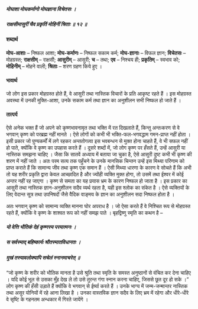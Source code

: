 ##### मोघाशा मोघकर्माणो मोघज्ञाना विचेतसः ।
##### राक्षसीमासुरीं चैव प्रकृतिं मोहिनीं श्रिताः ॥ १२ ॥

#### शब्दार्थ

**मोघ-आशाः** – निष्फल आशा; **मोघ-कर्माणः** – निष्फल सकाम कर्म; **मोघ-ज्ञानाः** – विफल ज्ञान; **विचेतसः** – मोहग्रस्त; **राक्षसीम्** – राक्षसी; **आसुरीम्** – आसुरी; **च** – तथा; **एव** – निश्चय ही; **प्रकृतिम्** – स्वभाव को; **मोहिनीम्** – मोहने वाली; **श्रिताः** – शरण ग्रहण किये हुए ।

#### भावार्थ

जो लोग इस प्रकार मोहग्रस्त होते हैं, वे आसुरी तथा नास्तिक विचारों के प्रति आकृष्ट रहते हैं । इस मोहग्रस्त अवस्था में उनकी मुक्ति-आशा, उनके सकाम कर्म तथा ज्ञान का अनुशीलन सभी निष्फल हो जाते हैं ।

#### तात्पर्य

ऐसे अनेक भक्त हैं जो अपने को कृष्णभावनामृत तथा भक्ति में रत दिखलाते हैं, किन्तु अन्तःकरण से वे भगवान् कृष्ण को परब्रह्म नहीं मानते । ऐसे लोगों को कभी भी भक्ति-फल-भगवद्धाम गमन-प्राप्त नहीं होता । इसी प्रकार जो पुण्यकर्मों में लगे रहकर अन्ततोगत्वा इस भवबन्धन से मुक्त होना चाहते हैं, वे भी सफल नहीं हो पाते, क्योंकि वे कृष्ण का उपहास करते हैं । दूसरे शब्दों में, जो लोग कृष्ण पर हँसते हैं, उन्हें आसुरी या नास्तिक समझना चाहिए । जैसा कि सातवें अध्याय में बताया जा चुका है, ऐसे आसुरी दुष्ट कभी भी कृष्ण की शरण में नहीं जाते । अतः परम सत्य तक पहुँचने के उनके मानसिक चिन्तन उन्हें इस मिथ्या परिणाम को प्राप्त कराते हैं कि सामान्य जीव तथा कृष्ण एक समान हैं । ऐसी मिथ्या धारणा के कारण वे सोचते हैं कि अभी तो यह शरीर प्रकृति द्वारा केवल आच्छादित है और ज्योंही व्यक्ति मुक्त होगा, तो उसमें तथा ईश्वर में कोई अन्तर नहीं रह जाएगा । कृष्ण से समता का यह प्रयास भ्रम के कारण निष्फल हो जाता है । इस प्रकार का आसुरी तथा नास्तिक ज्ञान-अनुशीलन सदैव व्यर्थ रहता है, यही इस श्लोक का संकेत है । ऐसे व्यक्तियों के लिए वेदान्त सूत्र तथा उपनिषदों जैसे वैदिक वाङ्मय के ज्ञान का अनुशीलन सदा निष्फल होता है ।

अतः भगवान् कृष्ण को सामान्य व्यक्ति मानना घोर अपराध है । जो ऐसा करते हैं वे निश्चित रूप से मोहग्रस्त रहते हैं, क्योंकि वे कृष्ण के शाश्वत रूप को नहीं समझ पाते । बृहद्विष्णु स्मृति का कथन है –

##### यो वेत्ति भौतिकं देहं कृष्णस्य परमात्मनः ।
##### स सर्वस्माद् बहिष्कार्यः श्रौतस्मातविधानतः ।
##### मुखं तस्यावलोक्यापि सचेलं स्नानमाचरेत् ॥

“जो कृष्ण के शरीर को भौतिक मानता है उसे श्रुति तथा स्मृति के समस्त अनुष्ठानों से वंचित कर देना चाहिए । यदि कोई भूल से उसका मुँह देख ले तो उसे तुरन्त गंगा स्नान करना चाहिए, जिससे छूत दूर हो सके ।” लोग कृष्ण की हँसी उड़ाते हैं क्योंकि वे भगवान् से ईर्ष्या करते हैं । उनके भाग्य में जन्म-जन्मान्तर नास्तिक तथा असुर योनियों में रहे आना लिखा है । उनका वास्तविक ज्ञान सदैव के लिए भ्रम में रहेगा और धीरे-धीरे वे सृष्टि के गहनतम अन्धकार में गिरते जायेंगे ।